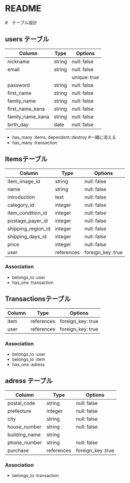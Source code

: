 # README
#　テーブル設計

## users テーブル

| Column          | Type   | Options     |
| --------------- | ------ | ----------- |
| nickname        | string | null: false |
| email           | string | null: false |
|                 |        |unique: true |#重複を防ぐ
| password        | string | null: false |
| first_name      | string | null: false |
| family_name     | string | null: false |
| first_name_kana | string | null: false |
| family_name_kana| string | null: false |
| birth_day       | date   | null: false |


- has_many :items, dependent::destroy #一緒に消える
- has_many :transaction

##  Itemsテーブル

| Column            | Type      | Options          |
| ----------------- | --------- | -----------      |
| item_image_id     | string    | null: false      |
| name              | string    | null: false      |
| introduction      | text      | null: false      |
| category_id       | integer   | null: false      |
| item_condition_id | integer   | null: false      |
| postage_payer_id  | integer   | null: false      |
| shipping_region_id| integer   | null: false      |
| shipping_days_id  | integer   | null: false      |
| price             | integer   | null: false      |
| user              | references| foreign_key :true|

### Association

- belongs_to :user
- has_one :transaction

##  Transactionsテーブル

| Column          | Type       | Options              |
| --------------  | ---------- | -------------------- |
| item            |references  | foreign_key: true    |
| user            |references  | foreign_key: true    |



### Association

- belongs_to :user
- belongs_to :item
- has_one :adress

## adress テーブル

| Column       | Type       | Options               |
| -----------  | ---------- | --------------------- |
| postal_code  | string     | null: false           |
| prefecture   | integer    | null: false           |
| city         | string     | null: false           |
| house_number | string     | null: false           |
| building_name| string     |                       |
| phone_number | string     | null: false           |
| purchase     | references | foreign_key :true     |

### Association

- belongs_to :transaction
